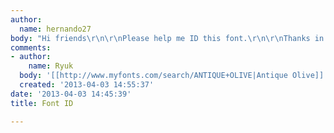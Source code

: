 ```yaml
---
author:
  name: hernando27
body: "Hi friends\r\n\r\nPlease help me ID this font.\r\n\r\nThanks in advance\r\n\r\nHernando"
comments:
- author:
    name: Ryuk
  body: '[[http://www.myfonts.com/search/ANTIQUE+OLIVE|Antique Olive]]'
  created: '2013-04-03 14:55:37'
date: '2013-04-03 14:45:39'
title: Font ID

---
```


